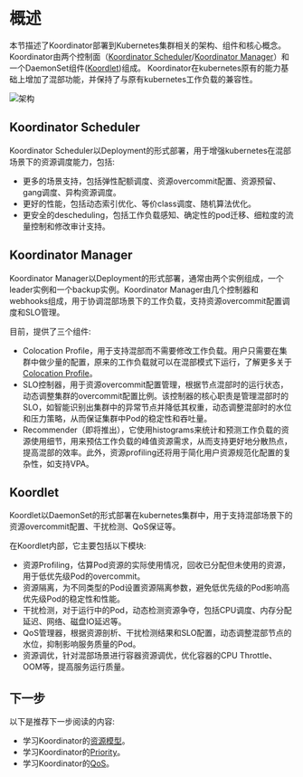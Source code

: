 # 概述

本节描述了Koordinator部署到Kubernetes集群相关的架构、组件和核心概念。Koordinator由两个控制面（[Koordinator Scheduler](#koordinator-scheduler)/[Koordinator Manager](#koordinator-manager)）和一个DaemonSet组件([Koordlet](#koordlet))组成。
Koordinator在kubernetes原有的能力基础上增加了混部功能，并保持了与原有kubernetes工作负载的兼容性。

![架构](/img/architecture.png)

## Koordinator Scheduler

Koordinator Scheduler以Deployment的形式部署，用于增强kubernetes在混部场景下的资源调度能力，包括:

- 更多的场景支持，包括弹性配额调度、资源overcommit配置、资源预留、gang调度、异构资源调度。
- 更好的性能，包括动态索引优化、等价class调度、随机算法优化。
- 更安全的descheduling，包括工作负载感知、确定性的pod迁移、细粒度的流量控制和修改审计支持。

## Koordinator Manager

Koordinator Manager以Deployment的形式部署，通常由两个实例组成，一个leader实例和一个backup实例。Koordinator Manager由几个控制器和webhooks组成，用于协调混部场景下的工作负载，支持资源overcommit配置调度和SLO管理。

目前，提供了三个组件:

- Colocation Profile，用于支持混部而不需要修改工作负载。用户只需要在集群中做少量的配置，原来的工作负载就可以在混部模式下运行，了解更多关于[Colocation Profile](.../user-manuals/colocation-profile.md)。
- SLO控制器，用于资源overcommit配置管理，根据节点混部时的运行状态，动态调整集群的overcommit配置比例。该控制器的核心职责是管理混部时的SLO，如智能识别出集群中的异常节点并降低其权重，动态调整混部时的水位和压力策略，从而保证集群中Pod的稳定性和吞吐量。
- Recommender（即将推出），它使用histograms来统计和预测工作负载的资源使用细节，用来预估工作负载的峰值资源需求，从而支持更好地分散热点，提高混部的效率。此外，资源profiling还将用于简化用户资源规范化配置的复杂性，如支持VPA。

## Koordlet

Koordlet以DaemonSet的形式部署在kubernetes集群中，用于支持混部场景下的资源overcommit配置、干扰检测、QoS保证等。

在Koordlet内部，它主要包括以下模块:

- 资源Profiling，估算Pod资源的实际使用情况，回收已分配但未使用的资源，用于低优先级Pod的overcommit。
- 资源隔离，为不同类型的Pod设置资源隔离参数，避免低优先级的Pod影响高优先级Pod的稳定性和性能。
- 干扰检测，对于运行中的Pod，动态检测资源争夺，包括CPU调度、内存分配延迟、网络、磁盘IO延迟等。
- QoS管理器，根据资源剖析、干扰检测结果和SLO配置，动态调整混部节点的水位，抑制影响服务质量的Pod。
- 资源调优，针对混部场景进行容器资源调优，优化容器的CPU Throttle、OOM等，提高服务运行质量。

## 下一步

以下是推荐下一步阅读的内容:

- 学习Koordinator的[资源模型](./resource-model)。
- 学习Koordinator的[Priority](./priority)。
- 学习Koordinator的[QoS](./qos)。
